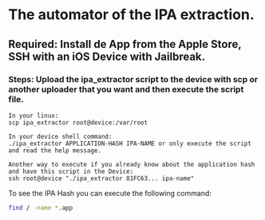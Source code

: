 # The automator of the IPA extraction.

## Required: Install de App from the Apple Store, SSH with an iOS Device with Jailbreak.

### Steps: Upload the ipa_extractor script to the device with scp or another uploader that you want and then execute the script file.

```shell
In your linux:
scp ipa_extractor root@device:/var/root

In your device shell command:
./ipa_extractor APPLICATION-HASH IPA-NAME or only execute the script and read the help message.
```

```
Another way to execute if you already know about the application hash and have this script in the Device:
ssh root@device "./ipa_extractor 81FC63... ipa-name"
```

To see the IPA Hash you can execute the following command:
```bash
find / -name *.app
```
